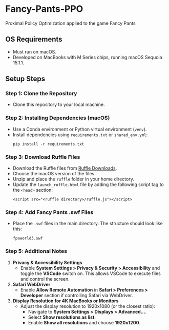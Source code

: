 # Fancy-Pants-PPO
Proximal Policy Optimization applied to the game Fancy Pants

## OS Requirements
- Must run on macOS.
- Developed on MacBooks with M Series chips, running macOS Sequoia 15.1.1.

## Setup Steps
### Step 1: Clone the Repository
- Clone this repository to your local machine.

### Step 2: Installing Dependencies (macOS)
- Use a Conda environment or Python virtual environment (`venv`).
- Install dependencies using `requirements.txt` or `shared_env.yml`:
  ```
  pip install -r requirements.txt
  ```

### Step 3: Download Ruffle Files
- Download the Ruffle files from [Ruffle Downloads](https://ruffle.rs/downloads#website-package).
- Choose the macOS version of the files.
- Unzip and place the `ruffle` folder in your home directory.
- Update the `launch_ruffle.html` file by adding the following script tag to the `<head>` section:
  ```
  <script src="<ruffle directory>/ruffle.js"></script>
  ```

### Step 4: Add Fancy Pants .swf Files
- Place the `.swf` files in the main directory. The structure should look like this:
  ```
  fpaworld3.swf
  ```

### Step 5: Additional Notes
1. **Privacy & Accessibility Settings**
   - Enable **System Settings > Privacy & Security > Accessibility** and toggle the **VSCode** switch on. This allows VSCode to execute files and control the screen.
2. **Safari WebDriver**
   - Enable **Allow Remote Automation** in **Safari > Preferences > Developer** section if controlling Safari via WebDriver.
3. **Display Resolution for 4K MacBooks or Monitors**
   - Adjust the display resolution to 1920x1080 (or the closest ratio):
     - Navigate to **System Settings > Displays > Advanced...**.
     - Select **Show resolutions as list**.
     - Enable **Show all resolutions** and choose **1920x1200**.
